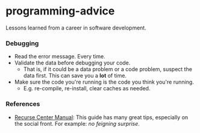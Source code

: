 # programming-advice
Lessons learned from a career in software development.

### Debugging

- Read the error message. Every time.
- Validate the data before debugging your code.
  - That is, if it could be a data problem or a code problem, suspect the data first. This can save you a **lot** of time.
- Make sure the code you're running is the code you think you're running.
  - E.g. re-compile, re-install, clear caches as needed.

### References

- [Recurse Center Manual](https://www.recurse.com/manual): This guide has many great tips, especially on the social front. For example: *no feigning surprise*. 
